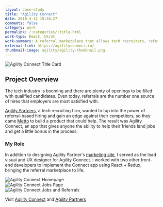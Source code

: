 ```yaml
---
layout: case-study
title: "Agility Connect"
date: 2018-4-12 19:46:27
comments: false
category: work
permalink: /:categories/:title.html
work-type: React, UX/UI
work-summary: A referral marketplace that allows tech recruiters, referrers, and job seekers to leverage their network and get rewarded.
external-link: https://agilityconnect.io/
thumbnail-image: agility/agility-thumbnail.png
---
```


<div class="grid grid--featured-image">
  <div class="grid__item grid__item--full">
      <img src="{{ site.url }}/assets/work/agility/agility-connect-hero-image-3x-optim.png" alt="Agility Connect Title Card">
  </div>
</div>

## Project Overview

The tech industry is booming and there are plenty of openings to be filled with qualified candidates. Even today, referrals are the number one source of hires that employers are most satisfied with.

<a href="https://agilitypartners.io/" target="_blank" class="link--text-in-p">Agility Partners</a>, a tech recruiting firm, wanted to tap into the power of referral-based hiring and gain an edge against their competitors, so they came <a href="https://metto.co/" target="_blank" class="link--text-in-p">Metto</a> to build a product that could help. The result was Agility Connect, an app that gives anyone the ability to help their friends land jobs and get a little bonus in the process.

### My Role

In addition to designing Agility Partner's <a href="https://agilitypartners.io/" target="_blank" class="link--text-in-p">marketing site</a>, I served as the lead visual and UX designer for Agility Connect. I worked with two other front-end developers to implement the Connect app using React + Redux, bringing the referral marketplace to life.

<div class="grid grid-mt grid-mb">
  <div class="grid__item grid__item--full no-shadow">
    <img src="{{ site.url }}/assets/work/agility/agility-connect-homepage.jpg" alt="Agility Connect Homepage">
  </div>
</div>

<div class="grid grid-mt grid-mb">
  <div class="grid__item grid__item--full no-shadow">
    <img src="{{ site.url }}/assets/work/agility/agility-connect-jobs.jpg" alt="Agility Connect Jobs Page">
  </div>
  <div class="grid__item grid__item--full no-shadow">
    <img src="{{ site.url }}/assets/work/agility/agility-connect-job-and-referrals.jpg" alt="Agility Connect Jobs and Referrals">
  </div>
</div>

<div class="text--centered">
	<p>
		Visit <a href="http://agilityconnect.io" target="_blank" class="link--text-in-p">Agility Connect</a> and <a href="http://agilitypartners.io" target="_blank" class="link--text-in-p">Agility Partners</a>
	</p>
</div>
